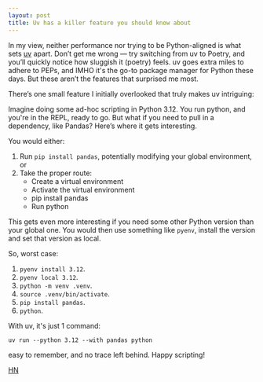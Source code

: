 ```yaml
---
layout: post
title: Uv has a killer feature you should know about
---
```


In my view, neither performance nor trying to be Python-aligned is what sets [uv](https://github.com/astral-sh/uv) apart. Don’t get me wrong — try switching from uv to Poetry, and you’ll quickly notice how sluggish it (poetry) feels. uv goes extra miles to adhere to PEPs, and IMHO it's the go-to package manager for Python these days. But these aren’t the features that surprised me most.

There’s one small feature I initially overlooked that truly makes uv intriguing:

Imagine doing some ad-hoc scripting in Python 3.12. You run python, and you're in the REPL, ready to go. But what if you need to pull in a dependency, like Pandas? Here’s where it gets interesting. 

You would either:

1. Run `pip install pandas`, potentially modifying your global environment, or
2. Take the proper route:
    * Create a virtual environment
    * Activate the virtual environment
    * pip install pandas
    * Run python

This gets even more interesting if you need some other Python version than your global one. You would then use something like `pyenv`, install the version and set that version as local.

So, worst case:
1. `pyenv install 3.12`.
2. `pyenv local 3.12`.
3. `python -m venv .venv`.
4. `source .venv/bin/activate`.
5. `pip install pandas`.
6. `python`.

With uv, it's just 1 command:
```
uv run --python 3.12 --with pandas python
```

easy to remember, and no trace left behind. Happy scripting!

[HN](https://news.ycombinator.com/item?id=42676432)